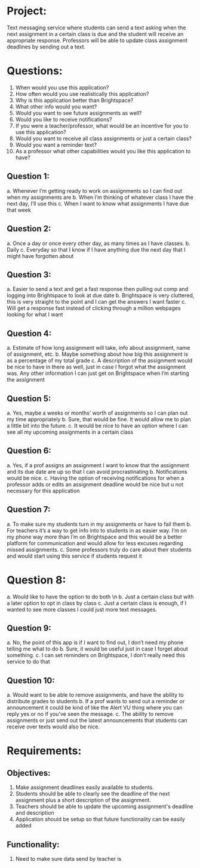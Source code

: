 # Project:   
Text messaging service where students can send a text asking when the next assignment in 
a certain class is due and the student will receive an appropriate response. Professors 
will be able to update class assignment deadlines by sending out a text. 

# Questions:
1.	When would you use this application?
2.	How often would you use realistically this application?
3.	Why is this application better than Brightspace?
4.	What other info would you want?
5.	Would you want to see future assignments as well?
6.	Would you like to receive notifications?
7.	If you were a teacher/professor, what would be an incentive for you to use this application?
8.	Would you want to receive all class assignments or just a certain class? 
9.	Would you want a reminder text?
10. As a professor what other capabilities would you like this application to have? 


## Question 1:
a.	Whenever I’m getting ready to work on assignments so I can find out when my assignments are
b.	When I’m thinking of whatever class I have the next day, I’ll use this
c.	When I want to know what assignments I have due that week 

## Question 2:
a.	Once a day or once every other day, as many times as I have classes. 
b.	Daily
c.	Everyday so that I know if I have anything due the next day that I might have forgotten about

## Question 3:
a.	Easier to send a text and get a fast response then pulling out comp and logging into Brightspace to look at due date
b.	Brightspace is very cluttered, this is very straight to the point and I can get the answers I want faster
c.	Will get a response fast instead of clicking through a million webpages looking for what I want

## Question 4:
a.	Estimate of how long assignment will take, info about assignment, name of assignment, etc.
b.	Maybe something about how big this assignment is as a percentage of my total grade
c.	A description of the assignment would be nice to have in there as well, just in case I forgot what the assignment was. Any other information I can just get on Brightspace when I’m starting the assignment

## Question 5:
a.	Yes, maybe a weeks or months’ worth of assignments so I can plan out my time appropriately
b.	Sure, that would be fine. It would allow me to plan a little bit into the future. 
c.	It would be nice to have an option where I can see all my upcoming assignments in a certain class 

## Question 6:
a.	Yes, if a prof assigns an assignment I want to know that the assignment and its due date are up so that I can avoid procrastinating
b.	Notifications would be nice. 
c.	Having the option of receiving notifications for when a professor adds or edits an assignment deadline would be nice but u not necessary for this application

## Question 7:
a.	To make sure my students turn in my assignments or have to fail them
b.	For teachers it’s a way to get info into to students in as easier way. I’m on my phone way more than I’m on Brightspace and this would be a better platform for communication and would allow for less excuses regarding missed assignments. 
c.	Some professors truly do care about their students and would start using this service if students request it

# Question 8:
a.	Would like to have the option to do both \n
b.	Just a certain class but with a later option to opt in class by class 
c.	Just a certain class is enough, if I wanted to see more classes I could just more text messages. 

## Question 9:
a.	No, the point of this app is if I want to find out, I don’t need my phone telling me what to do
b.	Sure, it would be useful just in case I forget about something. 
c.	I can set reminders on Brightspace, I don’t really need this service to do that

## Question 10:
a.	Would want to be able to remove assignments, and have the ability to distribute grades to students 
b.	If a prof wants to send out a reminder or announcement it could be kind of like the Alert VU thing where you can reply yes or no if you’ve seen the message. 
c.	The ability to remove assignments or just send out the latest announcements that students can receive over texts would also be nice.


# Requirements:


## Objectives:
1. Make assignment deadlines easily available to students.
2. Students should be able to clearly see the deadline of the next assignment plus a short description of the assignment.
3. Teachers should be able to update the upcoming assignment's deadline and description
4. Application should be setup so that future functionality can be easily added

## Functionality:
1. Need to make sure data send by teacher is 